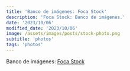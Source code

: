 ```yaml
---
title: 'Banco de imágenes: Foca Stock'
description: 'Foca Stock: Banco de imágenes.'
date: '2023/10/06'
modified_date: '2023/10/06'
image: /assets/images/posts/stock-photo.png
subtitle: 'photos'
tags: 'photos'
---
```


Banco de imágenes: [Foca Stock](https://focastock.com/photos/)

